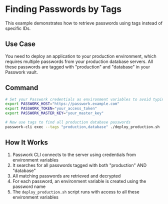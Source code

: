 # Finding Passwords by Tags

This example demonstrates how to retrieve passwords using tags instead of specific IDs.

## Use Case

You need to deploy an application to your production environment, which requires multiple passwords from your production database servers. All these passwords are tagged with "production" and "database" in your Passwork vault.

## Command

```bash
# Set your Passwork credentials as environment variables to avoid typing them each time
export PASSWORK_HOST="https://passwork.example.com"
export PASSWORK_TOKEN="your_access_token"
export PASSWORK_MASTER_KEY="your_master_key"

# Now use tags to find all production database passwords
passwork-cli exec --tags "production,database" ./deploy_production.sh
```

## How It Works

1. Passwork CLI connects to the server using credentials from environment variables
2. It searches for all passwords tagged with both "production" AND "database"
3. All matching passwords are retrieved and decrypted
4. For each password, an environment variable is created using the password name
5. The `deploy_production.sh` script runs with access to all these environment variables

